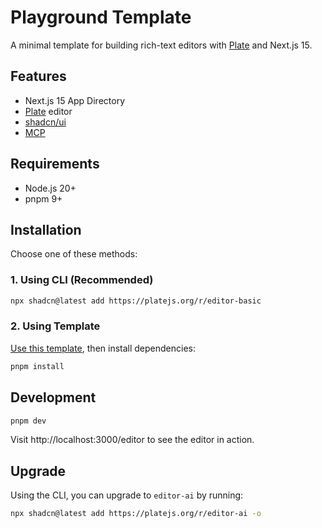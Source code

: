 # Playground Template

A minimal template for building rich-text editors with [Plate](https://platejs.org/) and Next.js 15.

## Features

- Next.js 15 App Directory
- [Plate](https://platejs.org/) editor
- [shadcn/ui](https://ui.shadcn.com/)
- [MCP](https://platejs.org/docs/components/mcp)

## Requirements

- Node.js 20+
- pnpm 9+

## Installation

Choose one of these methods:

### 1. Using CLI (Recommended)

```bash
npx shadcn@latest add https://platejs.org/r/editor-basic
```

### 2. Using Template

[Use this template](https://github.com/udecode/plate-template/generate), then install dependencies:

```bash
pnpm install
```

## Development

```bash
pnpm dev
```

Visit http://localhost:3000/editor to see the editor in action.

## Upgrade

Using the CLI, you can upgrade to `editor-ai` by running:

```bash
npx shadcn@latest add https://platejs.org/r/editor-ai -o
```
